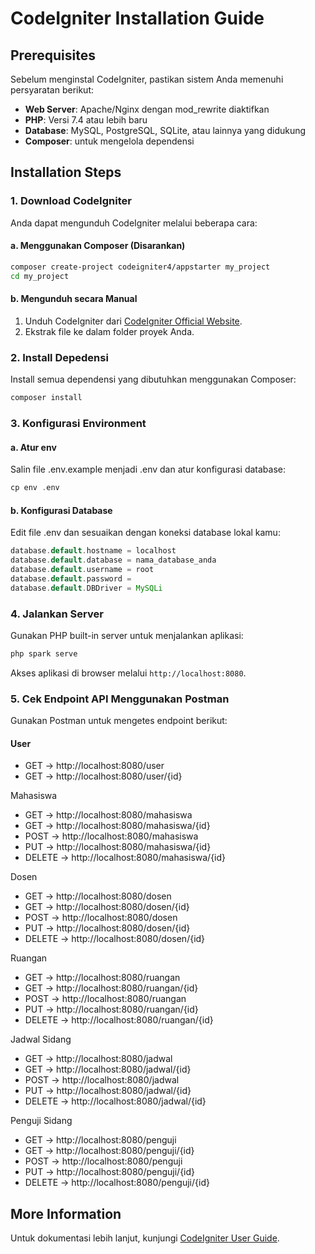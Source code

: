 # CodeIgniter Installation Guide

## Prerequisites
Sebelum menginstal CodeIgniter, pastikan sistem Anda memenuhi persyaratan berikut:

- **Web Server**: Apache/Nginx dengan mod_rewrite diaktifkan
- **PHP**: Versi 7.4 atau lebih baru
- **Database**: MySQL, PostgreSQL, SQLite, atau lainnya yang didukung
- **Composer**: untuk mengelola dependensi

## Installation Steps

### 1. Download CodeIgniter

Anda dapat mengunduh CodeIgniter melalui beberapa cara:

#### a. Menggunakan Composer (Disarankan)
```bash
composer create-project codeigniter4/appstarter my_project
cd my_project
```

#### b. Mengunduh secara Manual
1. Unduh CodeIgniter dari [CodeIgniter Official Website](https://codeigniter.com/download).
2. Ekstrak file ke dalam folder proyek Anda.

### 2. Install Depedensi
Install semua dependensi yang dibutuhkan menggunakan Composer:
```php
composer install
```

### 3. Konfigurasi Environment

#### a. Atur env
Salin file .env.example menjadi .env dan atur konfigurasi database:
```php
cp env .env
```

#### b. Konfigurasi Database
Edit file .env dan sesuaikan dengan koneksi database lokal kamu:
```php
database.default.hostname = localhost
database.default.database = nama_database_anda
database.default.username = root
database.default.password =
database.default.DBDriver = MySQLi
```

### 4. Jalankan Server
Gunakan PHP built-in server untuk menjalankan aplikasi:
```bash
php spark serve
```
Akses aplikasi di browser melalui `http://localhost:8080`.

### 5. Cek Endpoint API Menggunakan Postman
Gunakan Postman untuk mengetes endpoint berikut:

#### User
- GET → http://localhost:8080/user
- GET → http://localhost:8080/user/{id}

Mahasiswa
- GET → http://localhost:8080/mahasiswa
- GET → http://localhost:8080/mahasiswa/{id}
- POST → http://localhost:8080/mahasiswa
- PUT → http://localhost:8080/mahasiswa/{id}
- DELETE → http://localhost:8080/mahasiswa/{id}

Dosen
- GET → http://localhost:8080/dosen
- GET → http://localhost:8080/dosen/{id}
- POST → http://localhost:8080/dosen
- PUT → http://localhost:8080/dosen/{id}
- DELETE → http://localhost:8080/dosen/{id}

Ruangan
- GET → http://localhost:8080/ruangan
- GET → http://localhost:8080/ruangan/{id}
- POST → http://localhost:8080/ruangan
- PUT → http://localhost:8080/ruangan/{id}
- DELETE → http://localhost:8080/ruangan/{id}

Jadwal Sidang
- GET → http://localhost:8080/jadwal
- GET → http://localhost:8080/jadwal/{id}
- POST → http://localhost:8080/jadwal
- PUT → http://localhost:8080/jadwal/{id}
- DELETE → http://localhost:8080/jadwal/{id}

Penguji Sidang
- GET → http://localhost:8080/penguji
- GET → http://localhost:8080/penguji/{id}
- POST → http://localhost:8080/penguji
- PUT → http://localhost:8080/penguji/{id}
- DELETE → http://localhost:8080/penguji/{id}

## More Information
Untuk dokumentasi lebih lanjut, kunjungi [CodeIgniter User Guide](https://codeigniter.com/user_guide/).

